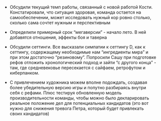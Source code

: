   

- Обсудили текущий темп работы, связанный с новой работой Кости. Констатировали, что ситуация здоровая, команда остается на самообеспечении, может исследовать нужный кор ровно столько, сколько сама сочтет нужным и перспективным

  

- Определили примерный срок “мегаверсии” - начало лето. В ней добавятся отношения, эффекты боя и таверна

  

- Обсудили сеттинги. Все высказали симпатии к сеттингу D, как к сеттингу, содержащему необходимые нам “ингредиенты мира” и при этом достаточно “резиновому”. Попросили Сашу при подготовке рефов отложить хронологический подход и зайти “с другого конца” - там, где средневековье пересекается с сайфаем, ретрофутом и киберпанком.

  

- С привлечением художника можем вполне подождать, создавая более убедительную версию игры и попутно разбираясь внутри себя с рефами. Плюс тестируя обновленную модель производительности команды, чтобы можно было декларировать реальное положение дел для потенциальных кандидатов (это вот нужно для снижения тревога Петра, который будет привлекать своих кандидатов)